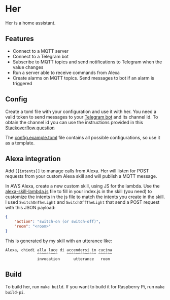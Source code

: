 # Her

Her is a home assistant.

## Features

* Connect to a MQTT server
* Connect to a Telegram bot
* Subscribe to MQTT topics and send notifications to Telegram when the value changes
* Run a server able to receive commands from Alexa
* Create alarms on MQTT topics. Send messages to bot if an alarm is triggered

## Config

Create a toml file with your configuration and use it with her.
You need a valid token to send messages to your [Telegram bot](https://core.telegram.org/bots) and
its channel id. To obtain the channel id you can use the instructions provided in this
[Stackoverflow question](https://stackoverflow.com/questions/33858927/how-to-obtain-the-chat-id-of-a-private-telegram-channel)

The [config.example.toml](config.example.toml) file contains all possible configurations, so use
it as a template.

## Alexa integration

Add `[[intents]]` to manage calls from Alexa. Her will listen for POST requests from your custom
Alexa skill and will publish a MQTT message.

In AWS Alexa, create a new custom skill, using JS for the lambda. Use the
[alexa-skill-lambda.js](alexa-skill-lambda.js) file to fill in your index.js in the skill (you need)
to customize the intents in the js file to match the intents you create in the skill. I used
`SwitchOnTheLight` and `SwitchOffTheLight` that send a POST request with this JSON payload:

```json
{
    "action": "switch-on (or switch-off)",
    "room": "<room>"
}
```

This is generated by my skill with an utterance like:

```
Alexa, chiedi alla luce di accendersi in cucina
              ^^^^^^^^^    ^^^^^^^^^^^^^ ^^^^^^
              invocation      utterance   room
```

## Build

To build her, run `make build`.
If you want to build it for Raspberry Pi, run `make build-pi`.
